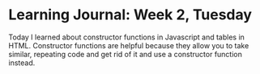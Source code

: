 # Learning Journal: Week 2, Tuesday
Today I learned about constructor functions in Javascript and tables in HTML. Constructor functions are helpful because they allow you
to take similar, repeating code and get rid of it and use a constructor function instead.
